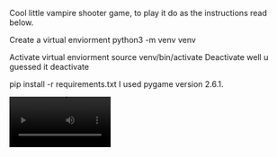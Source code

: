 Cool little vampire shooter game, to play it do as the instructions read below.

Create a virtual enviorment
python3 -m venv venv


Activate virtual enviorment
source venv/bin/activate
Deactivate well u guessed it deactivate


pip install -r requirements.txt
I used pygame version 2.6.1.


<video src='https://youtu.be/9VZtJwJLLbo' width=180/>

<video src='https://youtu.be/9VZtJwJLLbo' width=180/>
